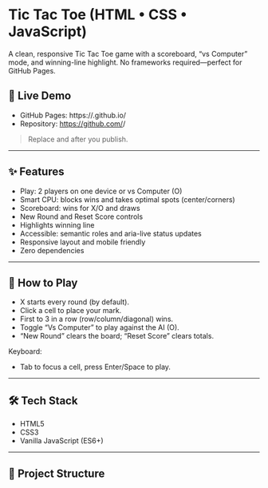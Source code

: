 # Tic Tac Toe (HTML • CSS • JavaScript)

A clean, responsive Tic Tac Toe game with a scoreboard, “vs Computer” mode, and winning-line highlight. No frameworks required—perfect for GitHub Pages.

## 🚀 Live Demo
- GitHub Pages: https://<your-username>.github.io/<your-repo-name>
- Repository: https://github.com/<your-username>/<your-repo-name>

> Replace <your-username> and <your-repo-name> after you publish.

---

## ✨ Features
- Play: 2 players on one device or vs Computer (O)
- Smart CPU: blocks wins and takes optimal spots (center/corners)
- Scoreboard: wins for X/O and draws
- New Round and Reset Score controls
- Highlights winning line
- Accessible: semantic roles and aria-live status updates
- Responsive layout and mobile friendly
- Zero dependencies

---

## 🧩 How to Play
- X starts every round (by default).
- Click a cell to place your mark.
- First to 3 in a row (row/column/diagonal) wins.
- Toggle “Vs Computer” to play against the AI (O).
- “New Round” clears the board; “Reset Score” clears totals.

Keyboard:
- Tab to focus a cell, press Enter/Space to play.

---

## 🛠️ Tech Stack
- HTML5
- CSS3
- Vanilla JavaScript (ES6+)

---

## 📂 Project Structure
